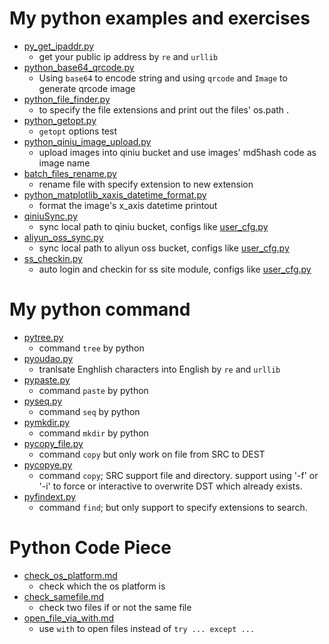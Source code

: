 # My python examples and exercises

+ [py_get_ipaddr.py](python_example/py_get_ipaddr.py)  
    - get your public ip address by ` re ` and ` urllib `
+ [python_base64_qrcode.py](python_example/python_base64_qrcode.py)  
    - Using ` base64 ` to encode string and using ` qrcode ` and ` Image ` to generate qrcode image
+ [python_file_finder.py](python_example/python_file_finder.py)  
    - to specify the file extensions and print out the files' os.path .
+ [python_getopt.py](python_example/python_getopt.py)  
    - ` getopt ` options test 
+ [python_qiniu_image_upload.py](python_example/python_qiniu_image_upload.py)  
    - upload images into qiniu bucket and use images' md5hash code as image name
+ [batch_files_rename.py](python_example/batch_files_rename.py)  
    - rename file with specify extension to new extension
+ [python_matplotlib_xaxis_datetime_format.py](python_example/python_matplotlib_xaxis_datetime_format.py)
    - format the image's x_axis datetime printout    
+ [qiniuSync.py](python_example/qiniuSync/qiniuSync.py)
    - sync local path to qiniu bucket, configs like [user_cfg.py](python_example/qiniuSync/user_cfg.py.sample)
+ [aliyun_oss_sync.py](python_example/aliyun_oss_sync/aliyun_oss_sync.py.py)
    - sync local path to aliyun oss bucket, configs like [user_cfg.py](python_example/aliyun_oss_sync/user_cfg.py.sample)
+ [ss_checkin.py](python_example/ss_checkin/ss_checkin.py)
    - auto login and checkin for ss site module, configs like [user_cfg.py](python_example/ss_checkin/user_cfg.py.sample)


# My python command

+ [pytree.py](python_command/pytree.py)  
    - command ` tree ` by python
+ [pyoudao.py](python_command/pyoudao.py)  
    - tranlsate Enghlish characters into English by ` re ` and ` urllib `
+ [pypaste.py](python_command/pypaste.py)  
    - command ` paste ` by python
+ [pyseq.py](python_command/pyseq.py)  
    - command ` seq ` by python
+ [pymkdir.py](python_command/pymkdir.py)  
    - command ` mkdir ` by python
+ [pycopy_file.py](python_command/pycopy_file.py)  
    - command ` copy ` but only work on file from SRC to DEST
+ [pycopye.py](python_command/pycopy.py)  
    - command ` copy `; SRC support file and directory. support using '-f' or '-i' to force or interactive to overwrite DST which already exists.
+ [pyfindext.py](pyhont_command/pycopy.py)
    - command ` find `; but only support to specify extensions to search.


# Python Code Piece

+ [check_os_platform.md](python_code_piece/check_os_platform.md)
    - check which the os platform is 
+ [check_samefile.md](python_code_piece/check_samefile.md)
    - check two files if or not the same file
+ [open_file_via_with.md](python_code_piece/open_file_via_with.md)
    - use `with` to open files instead of `try ... except ... `

    
